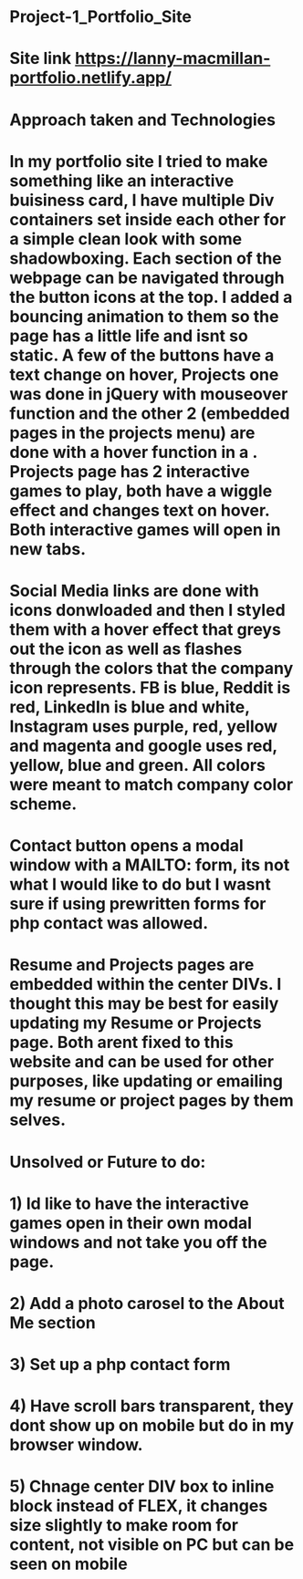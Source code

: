 # Project-1_Portfolio_Site

# Site link https://lanny-macmillan-portfolio.netlify.app/

# Approach taken and Technologies

# In my portfolio site I tried to make something like an interactive buisiness card, I have multiple Div containers set inside each other for a simple clean look with some shadowboxing. Each section of the webpage can be navigated through the button icons at the top. I added a bouncing animation to them so the page has a little life and isnt so static. A few of the buttons have a text change on hover, Projects one was done in jQuery with mouseover function and the other 2 (embedded pages in the projects menu) are done with a hover function in a <span>. Projects page has 2 interactive games to play, both have a wiggle effect and changes text on hover. Both interactive games will open in new tabs.
# Social Media links are done with icons donwloaded and then I styled them with a hover effect that greys out the icon as well as flashes through the colors that the company icon represents. FB is blue, Reddit is red, LinkedIn is blue and white, Instagram uses purple, red, yellow and magenta and google uses red, yellow, blue and green. All colors were meant to match company color scheme.
# Contact button opens a modal window with a MAILTO: form, its not what I would like to do but I wasnt sure if using prewritten forms for php contact was allowed.
# Resume and Projects pages are embedded within the center DIVs. I thought this may be best for easily updating my Resume or Projects page. Both arent fixed to this website and can be used for other purposes, like updating or emailing my resume or project pages by them selves.


# Unsolved or Future to do:

# 1) Id like to have the interactive games open in their own modal windows and not take you off the page.
# 2) Add a photo carosel to the About Me section
# 3) Set up a php contact form
# 4) Have scroll bars transparent, they dont show up on mobile but do in my browser window.
# 5) Chnage center DIV box to inline block instead of FLEX, it changes size slightly to make room for content, not visible on PC but can be seen on mobile